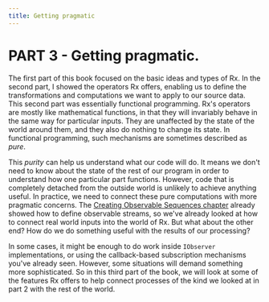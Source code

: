 ```yaml
---
title: Getting pragmatic
---
```


# PART 3 - Getting pragmatic.

The first part of this book focused on the basic ideas and types of Rx. In the second part, I showed the operators Rx offers, enabling us to define the transformations and computations we want to apply to our source data. This second part was essentially functional programming. Rx's operators are mostly like mathematical functions, in that they will invariably behave in the same way for particular inputs. They are unaffected by the state of the world around them, and they also do nothing to change its state. In functional programming, such mechanisms are sometimes described as _pure_.

This _purity_ can help us understand what our code will do. It means we don't need to know about the state of the rest of our program in order to understand how one particular part functions. However, code that is completely detached from the outside world is unlikely to achieve anything useful. In practice, we need to connect these pure computations with more pragmatic concerns. The [Creating Observable Sequences chapter](03_CreatingObservableSequences.md) already showed how to define observable streams, so we've already looked at how to connect real world inputs into the world of Rx. But what about the other end? How do we do something useful with the results of our processing?

In some cases, it might be enough to do work inside `IObserver` implementations, or using the callback-based subscription mechanisms you've already seen. However, some situations will demand something more sophisticated. So in this third part of the book, we will look at some of the features Rx offers to help connect processes of the kind we looked at in part 2 with the rest of the world.
